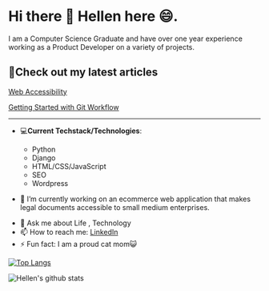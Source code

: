 # Hi there 👋 Hellen here 😄.

I am a Computer Science Graduate and have over one year experience working as a Product Developer on a variety of projects.

## 📰Check out my latest articles

 [Web Accessibility](https://medium.com/ian-product/an-inclusive-world-is-a-better-world-web-accessibility-5a1560c4baa0)


 [Getting Started with Git Workflow](https://medium.com/ian-product/getting-started-with-git-workflow-412609fe4b7c)


------
<!--
**hellen17/hellen17** is a ✨ _special_ ✨ repository because its `README.md` (this file) appears on your GitHub profile.

Here are some ideas to get you started:
-->
- 💻**Current Techstack/Technologies**:
  * Python
  * Django
  * HTML/CSS/JavaScript
  * SEO
  * Wordpress

- 🔭 I’m currently working on an ecommerce web application that makes legal documents accessible to small medium enterprises.
<!--
- 🌱 I’m currently learning React

- 👯 I’m looking to collaborate on ...
- 🤔 I’m looking for help with ...
-->
- 💬 Ask me about Life , Technology
- 📫 How to reach me: [LinkedIn](https://www.linkedin.com/in/hellenkokach/)
- ⚡ Fun fact: I am a proud cat mom😺

[![Top Langs](https://github-readme-stats.vercel.app/api/top-langs/?username=hellen17&layout=compact)](https://github.com/hellen17)

![Hellen's github stats](https://github-readme-stats.vercel.app/api?username=hellen17&show_icons=true&hide_border=true&count_private=true&theme=radical&hide=stars)

